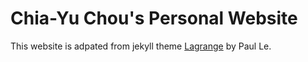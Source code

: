 # Chia-Yu Chou's Personal Website

This website is adpated from jekyll theme  [Lagrange](https://github.com/LeNPaul/Lagrange) by Paul Le.
